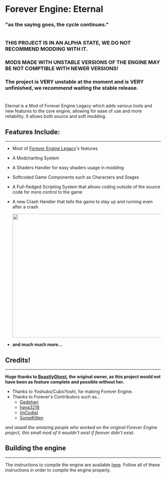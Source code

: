 # Forever Engine: Eternal
### "as the saying goes, the cycle continues."
#
### **THIS PROJECT IS IN AN ALPHA STATE, WE DO NOT RECOMMEND MODDING WITH IT.**
### **MODS MADE WITH UNSTABLE VERSIONS OF THE ENGINE MAY BE NOT COMPTIBLE WITH NEWER VERSIONS!**
### **The project is VERY unstable at the moment and is VERY unfinished, we recommend waiting the stable release.**
#

Eternal is a Mod of Forever Engine Legacy which adds various tools and new features to the core engine, allowing for ease of use and more reliability.
It allows both source and soft modding.

## Features Include:
----------------------------------------------------------------

- Most of [Forever Engine Legacy](https://github.com/BeastlyGabi/Forever-Engine-Legacy)'s features
- A Modcharting System
- A Shaders Handler for easy shaders usage in modding
- Softcoded Game Components such as Characters and Stages
- A Full-fledged Scripting System that allows coding outside of the source code for more control to the game
- A new Crash Handler that tells the game to stay up and running even after a crash

    <img src="https://cdn.discordapp.com/attachments/1059865379909931081/1101903799167230083/image.png" width=700 height=400>
- **and much much more...**

## Credits!
----------------------------------------------------------------
**Huge thanks to [BeastlyGhost](https://github.com/BeastlyGabi), the original owner, as this project would not have been as feature complete and possible without her.**
- Thanks to Yoshubs/CubicYoshi, for making Forever Engine.
- Thanks to Forever's Contributors such as...
    - [Gedehari](https://github.com/gedehari)
    - [haya3218](https://github.com/haya3218)
    - [ImCodist](https://github.com/ImCodist)
    - [SomeKitten](https://github.com/SomeKitten)

*and aaaall the amazing people who worked on the original Forever Engine project, this small mod of it wouldn't exist if forever didn't exist.*

## Building the engine
----------------------------------------------------------------
The instructions to compile the engine are available [here](https://github.com/Forever-Engine-Eternal/Forever-Engine-Eternal/blob/master/docs/COMPILE-HELP.md).
Follow all of these instructions in order to compile the engine properly.